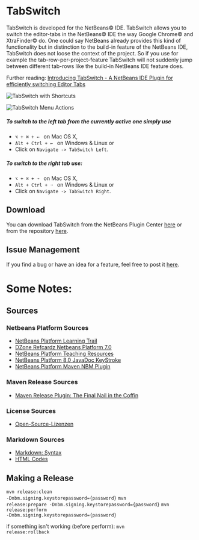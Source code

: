 # TabSwitch
TabSwitch is developed for the NetBeans&copy; IDE.
TabSwitch allows you to switch the editor-tabs in the NetBeans&copy; IDE the way Google Chrome&copy; and XtraFinder&copy; do.
One could say NetBeans already provides this kind of functionality but in distinction to the build-in feature of the NetBeans IDE, TabSwitch does not loose the context of the project.
So if you use for example the tab-row-per-project-feature TabSwitch will not suddenly jump between different tab-rows like the build-in NetBeans IDE feature does.

Further reading: <a href="http://beanbelt.blogspot.de/2014/04/introducing-tabswitch-netbeans-ide.html">Introducing TabSwitch - A NetBeans IDE Plugin for efficiently switching Editor Tabs</a>

![TabSwitch with Shortcuts](https://raw.github.com/Yserz/TabSwitch/master/doc/TabSwitchTabs.gif)

![TabSwitch Menu Actions](https://raw.github.com/Yserz/TabSwitch/master/doc/TabSwitchMenu.png)

##### To switch to the left tab from the currently active one simply use 

- <code>⌥ + ⌘ + &#8592; </code> on Mac OS X,
- <code>Alt + Ctrl + &#8592; </code> on Windows & Linux or
- Click on <code>Navigate -> TabSwitch Left</code>.

##### To switch to the right tab use: 

- <code>⌥ + ⌘ + &#10141; </code> on Mac OS X,
- <code>Alt + Ctrl + &#10141; </code> on Windows & Linux or
- Click on <code>Navigate -> TabSwitch Right</code>.

## Download
You can download TabSwitch from the NetBeans Plugin Center <a href="http://plugins.netbeans.org/plugin/54634/?show=true">here</a> or <br />
from the repository <a href="https://bitbucket.org/api/1.0/repositories/Yserz/ownmavenrepo/raw/HEAD/de/yser/TabSwitch/0.1/TabSwitch-0.1.nbm" type="application/octet-stream">here</a>.

## Issue Management
If you find a bug or have an idea for a feature, feel free to post it [here](https://github.com/Yserz/TabSwitch/issues).

# Some Notes:

## Sources

### Netbeans Platform Sources
- [NetBeans Platform Learning Trail](https://netbeans.org/features/platform/all-docs.html)
- [DZone Refcardz Netbeans Platform 7.0](http://refcardz.dzone.com/refcardz/netbeans-platform-70)
- [NetBeans Platform Teaching Resources](https://edu.netbeans.org/contrib/slides/netbeans-platform/)
- [NetBeans Platform 8.0 JavaDoc KeyStroke](http://bits.netbeans.org/dev/javadoc/org-openide-util/org/openide/util/Utilities.html#keyToString(javax.swing.KeyStroke))
- [NetBeans Platform Maven NBM Plugin](http://mojo.codehaus.org/nbm-maven/nbm-maven-plugin/nbm-mojo.html)

### Maven Release Sources
- [Maven Release Plugin: The Final Nail in the Coffin](http://axelfontaine.com/blog/final-nail.html)

### License Sources
- [Open-Source-Lizenzen](http://www.heise.de/open/artikel/Open-Source-Lizenzen-221957.html)

### Markdown Sources
- [Markdown: Syntax](http://daringfireball.net/projects/markdown/syntax)
- [HTML Codes](http://character-code.com/arrows-html-codes.php)

## Making a Release

<code>mvn release:clean -Dnbm.signing.keystorepassword={password}</code>
<code>mvn release:prepare -Dnbm.signing.keystorepassword={password}</code>
<code>mvn release:perform -Dnbm.signing.keystorepassword={password}</code>

if something isn't working (before perform):
<code>mvn release:rollback</code>